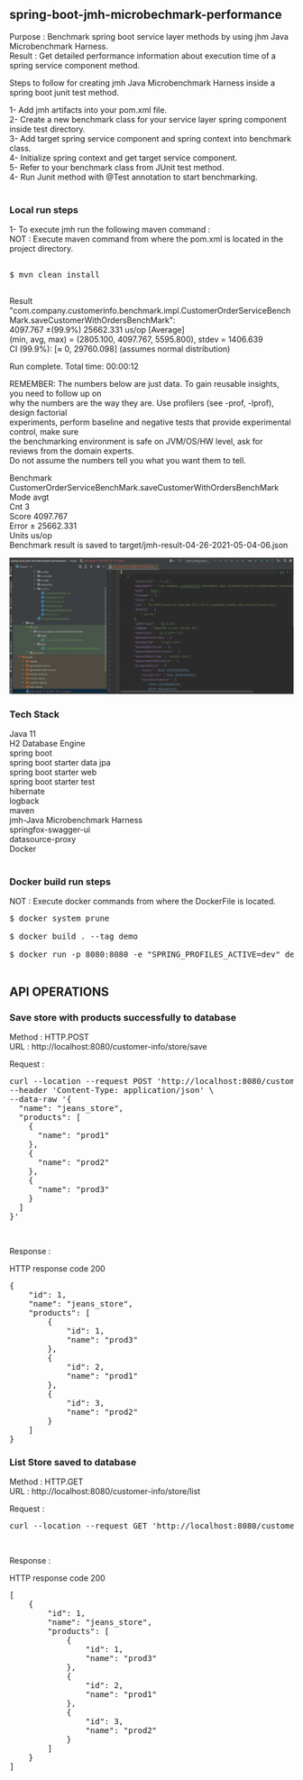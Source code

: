 ## spring-boot-jmh-microbechmark-performance

Purpose : Benchmark spring boot service layer methods by using jhm Java Microbenchmark Harness. <br/>
Result : Get detailed performance information about execution time of a spring service component method. <br/>

Steps to follow for creating jmh Java Microbenchmark Harness inside a spring boot junit test method. <br/>

1- Add jmh artifacts into your pom.xml file. <br/>
2- Create a new benchmark class for your service layer spring component inside test directory. <br/>
3- Add target spring service component and spring context into benchmark class. <br/>
4- Initialize spring context and get target service component. <br/>
5- Refer to your benchmark class from JUnit test method. <br/>
4- Run Junit method with @Test annotation to start benchmarking. <br/>
<br/>
### Local run steps <br/>
1- To execute jmh run the following maven command : <br/>
NOT : Execute maven command from where the pom.xml is located in the project directory. <br/>
<pre> 
$ mvn clean install <br/>
</pre>

Result "com.company.customerinfo.benchmark.impl.CustomerOrderServiceBenchMark.saveCustomerWithOrdersBenchMark": <br/>
       4097.767 ±(99.9%) 25662.331 us/op [Average] <br/>
       (min, avg, max) = (2805.100, 4097.767, 5595.800), stdev = 1406.639 <br/>
       CI (99.9%): [≈ 0, 29760.098] (assumes normal distribution) <br/>

Run complete. Total time: 00:00:12 <br/>

REMEMBER: The numbers below are just data. To gain reusable insights, you need to follow up on <br/>
why the numbers are the way they are. Use profilers (see -prof, -lprof), design factorial <br/>
experiments, perform baseline and negative tests that provide experimental control, make sure <br/>
the benchmarking environment is safe on JVM/OS/HW level, ask for reviews from the domain experts. <br/>
Do not assume the numbers tell you what you want them to tell. <br/>

Benchmark <br/>
CustomerOrderServiceBenchMark.saveCustomerWithOrdersBenchMark <br/>
Mode avgt <br/>
Cnt 3 <br/>
Score 4097.767 <br/>
Error ± 25662.331 <br/>
Units us/op <br/>
Benchmark result is saved to target/jmh-result-04-26-2021-05-04-06.json <br/>

![Java Microbenchmark Harness](doc/jmh_result.png) <br/>

### Tech Stack
Java 11 <br/>
H2 Database Engine <br/>
spring boot <br/>
spring boot starter data jpa <br/>
spring boot starter web <br/>
spring boot starter test <br/>
hibernate <br/>
logback <br/>
maven <br/>
jmh-Java Microbenchmark Harness <br/>
springfox-swagger-ui <br/>
datasource-proxy <br/>
Docker <br/>
<br/>

### Docker build run steps
NOT : Execute docker commands from where the DockerFile is located. <br/>
<pre>
$ docker system prune <br/>
$ docker build . --tag demo  <br/>
$ docker run -p 8080:8080 -e "SPRING_PROFILES_ACTIVE=dev" demo:latest <br/>
</pre>

## API OPERATIONS
### Save store with products successfully to database

Method : HTTP.POST <br/>
URL : http://localhost:8080/customer-info/store/save <br/>

Request : 
<pre>
curl --location --request POST 'http://localhost:8080/customer-info/store/save' \
--header 'Content-Type: application/json' \
--data-raw '{
  "name": "jeans_store",
  "products": [
    {
      "name": "prod1"
    },
    {
      "name": "prod2"
    },
    {
      "name": "prod3"
    }
  ]
}'
</pre><br/>

Response : 

HTTP response code 200 <br/>
<pre>
{
    "id": 1,
    "name": "jeans_store",
    "products": [
        {
            "id": 1,
            "name": "prod3"
        },
        {
            "id": 2,
            "name": "prod1"
        },
        {
            "id": 3,
            "name": "prod2"
        }
    ]
}
</pre>


### List Store saved to database

Method : HTTP.GET <br/>
URL : http://localhost:8080/customer-info/store/list <br/>

Request : 
<pre>
curl --location --request GET 'http://localhost:8080/customer-info/store/list'
</pre><br/>

Response : 

HTTP response code 200 <br/>
<pre>
[
    {
        "id": 1,
        "name": "jeans_store",
        "products": [
            {
                "id": 1,
                "name": "prod3"
            },
            {
                "id": 2,
                "name": "prod1"
            },
            {
                "id": 3,
                "name": "prod2"
            }
        ]
    }
]
</pre><br/>
